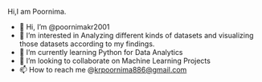 Hi,I am Poornima.
- 👋 Hi, I’m @poornimakr2001
- 👀 I’m interested in Analyzing different kinds of datasets and visualizing those datasets according to my findings.
- 🌱 I’m currently learning Python for Data Analytics 
- 💞️ I’m looking to collaborate on Machine Learning Projects
- 📫 How to reach me @krpoornima886@gmail.com

<!---
poornimakr2001/poornimakr2001 is a ✨ special ✨ repository because its `README.md` (this file) appears on your GitHub profile.
You can click the Preview link to take a look at your changes.
--->
